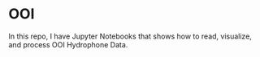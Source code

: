 # OOI

In this repo, I have Jupyter Notebooks that shows how to read, visualize, and process OOI Hydrophone Data. 
